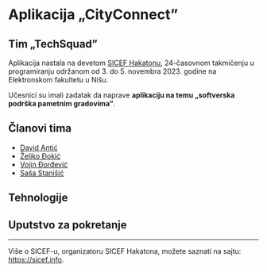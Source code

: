 # Aplikacija „CityConnect”

## Tim „TechSquad”

Aplikacija nastala na devetom [SICEF Hakatonu](https://hakaton.sicef.info/), 24-časovnom takmičenju u programiranju održanom od 3. do 5. novembra 2023. godine na Elektronskom fakultetu u Nišu.

Učesnici su imali zadatak da naprave **aplikaciju na temu „softverska podrška pametnim gradovima”**.

## Članovi tima

- [David Antić](https://github.com/davidantic)
- [Željko Đokić](https://github.com/zeljkodjokic)
- [Vojin Đorđević](https://github.com/djordjevicv)
- [Saša Stanišić](https://github.com/sasastanisic)

## Tehnologije

<!--
- JavaScript
- MySQL
- PHP
- ...
-->

## Uputstvo za pokretanje

<!--
Kratke instrukcije za pokretanje aplikacije, kao i šta je potrebno instalirati i podesiti radi njenog pokretanja.
-->

----------
Više o SICEF-u, organizatoru SICEF Hakatona, možete saznati na sajtu: https://sicef.info. 
